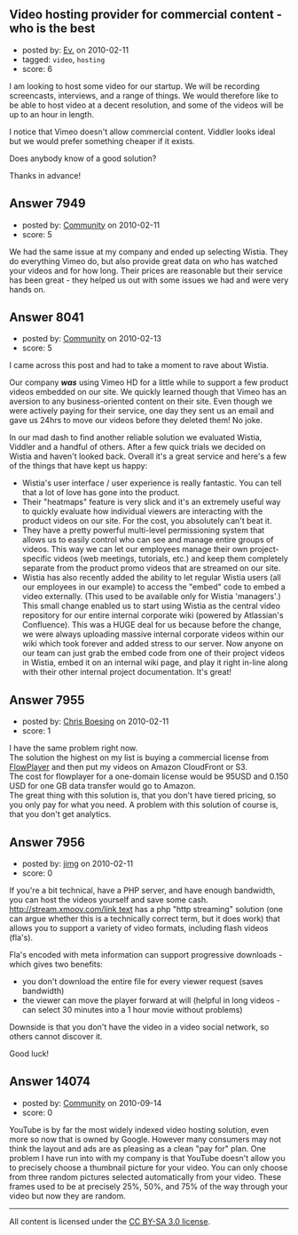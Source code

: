 ## Video hosting provider for commercial content - who is the best

- posted by: [Ev.](https://stackexchange.com/users/-1/2511-ev) on 2010-02-11
- tagged: `video`, `hosting`
- score: 6

I am looking to host some video for our startup. We will be recording screencasts, interviews, and a range of things. We would therefore like to be able to host video at a decent resolution, and some of the videos will be up to an hour in length. 

I notice that Vimeo doesn't allow commercial content. Viddler looks ideal but we would prefer something cheaper if it exists. 

Does anybody know of a good solution?

Thanks in advance!


## Answer 7949

- posted by: [Community](https://stackexchange.com/users/-1/-1-community) on 2010-02-11
- score: 5

We had the same issue at my company and ended up selecting Wistia. They do everything Vimeo do, but also provide great data on who has watched your videos and for how long. Their prices are reasonable but their service has been great - they helped us out with some issues we had and were very hands on. 


## Answer 8041

- posted by: [Community](https://stackexchange.com/users/-1/-1-community) on 2010-02-13
- score: 5

I came across this post and had to take a moment to rave about Wistia. 

Our company ***was*** using Vimeo HD for a little while to support a few product videos embedded on our site. We quickly learned though that Vimeo has an aversion to any business-oriented content on their site. Even though we were actively paying for their service, one day they sent us an email and gave us 24hrs to move our videos before they deleted them! No joke.

In our mad dash to find another reliable solution we evaluated Wistia, Viddler and a handful of others. After a few quick trials we decided on Wistia and haven't looked back. Overall it's a great service and here's a few of the things that have kept us happy:

 - Wistia's user interface / user experience is really fantastic. You can tell that a lot of love has gone into the product.
 - Their "heatmaps" feature is very slick and it's an extremely useful way to quickly evaluate how individual viewers are interacting with the product videos on our site. For the cost, you absolutely can't beat it.
 - They have a pretty powerful multi-level permissioning system that allows us to easily control who can see and manage entire groups of videos. This way we can let our employees manage their own project-specific videos (web meetings, tutorials, etc.) and keep them completely separate from the product promo videos that are streamed on our site.
 - Wistia has also recently added the ability to let regular Wistia users (all our employees in our example) to access the "embed" code to embed a video externally. (This used to be available only for Wistia 'managers'.) This small change enabled us to start using Wistia as the central video repository for our entire internal corporate wiki (powered by Atlassian's Confluence). This was a HUGE deal for us because before the change, we were always uploading massive internal corporate videos within our wiki which took forever and added stress to our server. Now anyone on our team can just grab the embed code from one of their project videos in Wistia, embed it on an internal wiki page, and play it right in-line along with their other internal project documentation. It's great!






## Answer 7955

- posted by: [Chris Boesing](https://stackexchange.com/users/-1/1452-chris-boesing) on 2010-02-11
- score: 1

<p>I have the same problem right now.<br />
The solution the highest on my list is buying a commercial license from <a href="http://flowplayer.org" rel="nofollow">FlowPlayer</a> and then put my videos on Amazon CloudFront or S3.<br />
The cost for flowplayer for a one-domain license would be 95USD and 0.150 USD for one GB data transfer would go to Amazon.<br />
The great thing with this solution is, that you don't have tiered pricing, so you only pay for what you need.
A problem with this solution of course is, that you don't get analytics.</p>



## Answer 7956

- posted by: [jimg](https://stackexchange.com/users/-1/2380-jimg) on 2010-02-11
- score: 0

<p>If you're a bit technical, have a PHP server, and have enough bandwidth, you can host the videos yourself and save some cash.  <a href="http://stream.xmoov.com/" rel="nofollow">http://stream.xmoov.com/</a><a href="http://stream.xmoov.com/" rel="nofollow">link text</a> has a php "http streaming" solution (one can argue whether this is a technically correct term, but it does work) that allows you to support a variety of video formats, including flash videos (fla's).  </p>

<p>Fla's encoded with meta information can support progressive downloads - which gives two benefits:</p>

<ul>
<li>you don't download the entire file for every viewer request (saves bandwidth)</li>
<li>the viewer can move the player forward at will (helpful in long videos - can select 30 minutes into a 1 hour movie without problems)</li>
</ul>

<p>Downside is that you don't have the video in a video social network, so others cannot discover it.  </p>

<p>Good luck!</p>



## Answer 14074

- posted by: [Community](https://stackexchange.com/users/-1/-1-community) on 2010-09-14
- score: 0

YouTube is by far the most widely indexed video hosting solution, even more so now that is owned by Google. However many consumers may not think the layout and ads are as pleasing as a clean "pay for" plan. One problem I have run into with my company is that YouTube doesn't allow you to precisely choose a thumbnail picture for your video. You can only choose from three random pictures selected automatically from your video. These frames used to be at precisely 25%, 50%, and 75% of the way through your video but now they are random.







---

All content is licensed under the [CC BY-SA 3.0 license](https://creativecommons.org/licenses/by-sa/3.0/).

